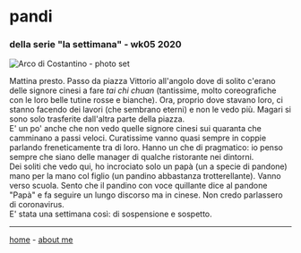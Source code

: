 # pandi  
### della serie "la settimana" - wk05 2020  

![](https://drive.google.com/uc?id=10B4-qgJRzAcG634agUVPv8hADyaG2vFo "Arco di Costantino - photo set")  

Mattina presto. Passo da piazza Vittorio all'angolo dove di solito c'erano delle signore cinesi a fare *tai chi chuan* (tantissime, molto coreografiche con le loro belle tutine rosse e bianche). Ora, proprio dove stavano loro, ci stanno facendo dei lavori (che sembrano eterni) e non le vedo più. Magari si sono solo trasferite dall'altra parte della piazza.  
E' un po' anche che non vedo quelle signore cinesi sui quaranta che camminano a passi veloci. Curatissime vanno quasi sempre in coppie parlando freneticamente tra di loro. Hanno un che di pragmatico: io penso sempre che siano delle manager di qualche ristorante nei dintorni.  
Dei soliti che vedo qui, ho incrociato solo un papà (un a specie di pandone) mano per la mano col figlio (un pandino abbastanza trotterellante). Vanno verso scuola. Sento che il pandino con voce quillante dice al pandone "Papà" e fa seguire un lungo discorso ma in cinese. Non credo parlassero di coronavirus.  
E' stata una settimana così: di sospensione e sospetto.   

---  
[home](/index.md) - [about me](/aboutme.md)